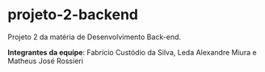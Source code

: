 # projeto-2-backend
Projeto 2 da matéria de Desenvolvimento Back-end.

**Integrantes da equipe**: Fabrício Custódio da Silva, Leda Alexandre Miura e Matheus José Rossieri
